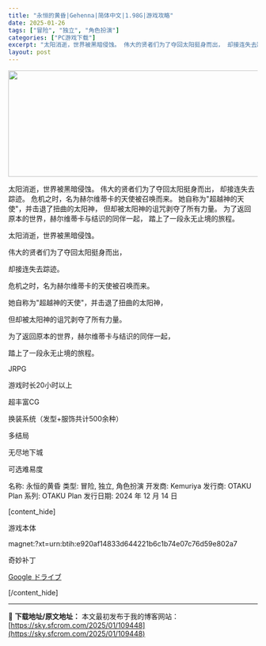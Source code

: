 ```yaml
---
title: "永恒的黄昏|Gehenna|简体中文|1.98G|游戏攻略"
date: 2025-01-26
tags: ["冒险", "独立", "角色扮演"]
categories: ["PC游戏下载"]
excerpt: "太阳消逝，世界被黑暗侵蚀。 伟大的贤者们为了夺回太阳挺身而出， 却接连失去踪迹。 危机之时，名为赫尔维蒂卡的天使被召唤而来。 她自称为&quot;超越神的天使&quot;，并击退了扭曲的太阳神， 但却被太阳神的诅咒剥夺了所有力量。 为了返回原本的世界，赫尔维蒂卡与结识的同伴一起， 踏上了一段永无止境的旅程。 太阳消逝，&hellip;"
layout: post
---
```


<img class="aligncenter size-full wp-image-109450" src="https://sky.sfcrom.com/wp-content/uploads/2025/01/2025012615230175.webp" alt="" width="660" height="215" />

太阳消逝，世界被黑暗侵蚀。 伟大的贤者们为了夺回太阳挺身而出， 却接连失去踪迹。 危机之时，名为赫尔维蒂卡的天使被召唤而来。 她自称为"超越神的天使"，并击退了扭曲的太阳神， 但却被太阳神的诅咒剥夺了所有力量。 为了返回原本的世界，赫尔维蒂卡与结识的同伴一起， 踏上了一段永无止境的旅程。

太阳消逝，世界被黑暗侵蚀。

伟大的贤者们为了夺回太阳挺身而出，

却接连失去踪迹。

危机之时，名为赫尔维蒂卡的天使被召唤而来。

她自称为"超越神的天使"，并击退了扭曲的太阳神，

但却被太阳神的诅咒剥夺了所有力量。

为了返回原本的世界，赫尔维蒂卡与结识的同伴一起，

踏上了一段永无止境的旅程。

JRPG

游戏时长20小时以上

超丰富CG

换装系统（发型+服饰共计500余种）

多结局

无尽地下城

可选难易度

名称: 永恒的黄昏
类型: 冒险, 独立, 角色扮演
开发商: Kemuriya
发行商: OTAKU Plan
系列: OTAKU Plan
发行日期: 2024 年 12 月 14 日

[content_hide]

游戏本体

magnet:?xt=urn:btih:e920af14833d644221b6c1b74e07c76d59e802a7

奇妙补丁

<a class="maxbutton-548 maxbutton maxbutton-button-geh-googlejp" href="https://drive.google.com/file/d/1HZEGGg5pG_oii5AdLbqQ0sDpxN1TyyfM/view?usp=sharing" target="_blank" rel="noopener"><span class="mb-text">Google ドライブ</span></a>

[/content_hide]

---
📖 **下载地址/原文地址：** 本文最初发布于我的博客网站：[https://sky.sfcrom.com/2025/01/109448](https://sky.sfcrom.com/2025/01/109448)
